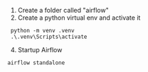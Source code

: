 1. Create a folder called "airflow"
2. Create a python virtual env and activate it
```
 python -m venv .venv
 .\.venv\Scripts\activate
 ```
4. Startup Airflow
```
airflow standalone
```
